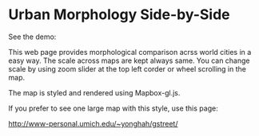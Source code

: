 # Urban Morphology Side-by-Side

See the demo:


This web page provides morphological comparison acrss world cities in a easy
way. The scale across maps are kept always same. You can change scale by using
zoom slider at the top left corder or wheel scrolling in the map.

The map is styled and rendered using Mapbox-gl.js.

If you prefer to see one large map with this style, use this page:

http://www-personal.umich.edu/~yonghah/gstreet/
